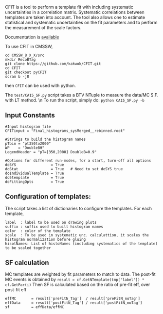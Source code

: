 CFIT is a tool to perform a template fit with including
systematic uncertainties in a correlation matrix. Systematic
correlations between templates are taken into account. The tool also
allows one to estimate statistical and systematic uncertainties
on the fit parameters and to perform the measurement of the scale factors.

Documentation is [available](./doc/doc.pdf)

To use CFIT in CMSSW, 
```
cd CMSSW_8_X_X/src
mkdir RecoBTag
git clone https://github.com/kakwok/CFIT.git
cd CFIT
git checkout pyCFIT
scram b -j8
```
then `CFIT` can be used with python.

The `test/CA15_SF.py` script takes a BTV NTuple to measure the data/MC S.F. with LT method. \n
To run the script, simply do:
`python CA15_SF.py -b`

## Input Constants
```
#Input histogram file
CFITinput = "Final_histograms_sysMerged__rebinned.root"

#Strings to build the histogram names
pTbin = "pt350to2000"
WP    = "DoubleBH"   
LegendHeader = "pT=[350,2000] DoubleB=0.9"

#Options for different run-modes, for a start, turn-off all options
doSYS                = True
doStat               = True   # Need to set doSYS true
doIndividualTemplate = True
do5template          = True
doFittingOpts        = True
```

## Configuration of templates:
The script takes a list of dictionaries to configure the templates.
For each template,
```
label  : label to be used on drawing plots
suffix : suffix used to built histogram names
color  : color of the template
scale  : To be used in systematic unc. calculattion, it scales the histogram normalization before gluing
hisotNames: List of histoNames (including systematics of the template) to be scaled together
```

## SF calculation

MC templates are weighted by fit parameters to match to data.
The post-fit MC events is obtained by 
`result = cf.GetNTemplate(tmp['label']) * cf.GetPar(i)`
Then SF is calculated based on the ratio of pre-fit eff, over post-fit eff
```
effMC       = result['preFitN_Tag']  / result['preFitN_noTag']
effData     = result['postFitN_Tag'] / result['postFitN_noTag']
sf          = effData/effMC
```
